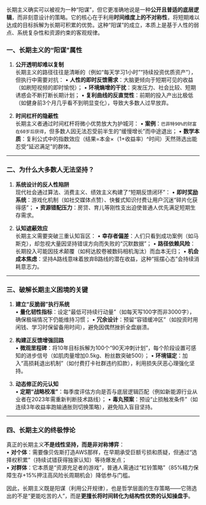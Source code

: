 长期主义确实可以被视为一种“阳谋”，但它更准确地说是一种**公开且普适的底层逻辑**，而非刻意设计的策略。它的核心在于利用**时间维度上的不对称性**，将短期难以达成的目标拆解为长期可积累的优势。这种“阳谋”的成立，本质上是基于人性的弱点、系统复杂性和资源约束的客观规律。

### 一、长期主义的“阳谋”属性
1. **公开透明却难以复制**  
   长期主义的路径往往是清晰的（例如“每天学习1小时”“持续投资优质资产”），但执行中需要对抗：
   • **人性的即时反馈需求**：大脑更倾向于短期可见的收益（如刷短视频的即时愉悦）；
   • **环境熵增的干扰**：突发压力、社会比较、短期诱惑会不断打断长期计划；
   • **复利曲线的反直觉性**：前期的投入产出比极低（如健身前3个月几乎看不到明显变化），导致大多数人过早放弃。

2. **时间杠杆的隐蔽性**  
   长期主义者通过时间杠杆将微小优势放大为护城河：
   • **案例**：`巴菲特90%的财富在60岁后获得`，但多数人因无法忍受前半生的“缓慢增长”而中途退出；
   • **数学本质**：复利公式中的指数效应（结果=本金×（1+收益率）^时间）天然筛选出能忍受“延迟满足”的群体。

---

### 二、为什么大多数人无法坚持？
1. **系统设计的反人性陷阱**  
   现代社会通过算法、消费主义、绩效主义构建了“短期反馈闭环”：
   • **即时奖励系统**：游戏化机制（如社交媒体点赞）、快餐式知识付费让用户沉迷“碎片化获得感”；
   • **资源错配压力**：房贷、育儿等刚性支出迫使普通人优先满足短期生存需求。

2. **认知遮蔽效应**  
   长期主义需要突破三重认知盲区：
   • **幸存者偏差**：人们只看到成功案例（如马斯克），却忽视大量因坚持错误方向而失败的“沉默数据”；
   • **路径依赖风险**：长期投入可能因技术颠覆（如柯达胶卷被数码相机淘汰）而血本无归；
   • **机会成本焦虑**：坚持A路线意味着放弃B路线的潜在收益，这种“摇摆心态”会持续消耗意志力。

---

### 三、破解长期主义困境的关键
1. **建立“反脆弱”执行系统**  
   • **量化韧性指标**：设定“最低可持续行动量”（如每天写100字而非3000字），确保极端情况下仍能维持习惯；
   • **冗余设计**：预留“容错缓冲区”（如投资时用闲钱、学习时保留备用时间），避免因偶然挫折全盘崩溃。

2. **构建正反馈增强回路**  
   • **微观里程碑**：将10年目标拆解为100个“90天冲刺计划”，每个阶段设置可感知的进步信号（如肌肉量增加0.5kg、粉丝数突破500）；
   • **环境锚定**：加入“高损耗退出机制”（如付费打卡社群违约扣款），利用损失厌恶心理强化坚持。

3. **动态修正的元认知**  
   • **定期“战略校准”**：每季度评估方向是否与底层逻辑匹配（例如新能源行业从业者在2023年需重新判断技术路线）；
   • **毒丸预案**：预设“止损触发条件”（如连续3年收益率跑输通胀则切换策略），避免陷入盲目坚持。

---

### 四、长期主义的终极悖论
真正的长期主义**不是线性坚持，而是非对称博弈**：  
• **对个体**：需要像贝佐斯打造AWS那样，在早期承受巨额亏损和质疑，但通过“选择权积累”（持续试错获得独家认知）等待爆发点；  
• **对群体**：它本质是“资源充足者的游戏”，普通人需通过“杠铃策略”（85%精力保障生存+15%押注高风险长周期机会）降低参与门槛。  

因此，长期主义既是阳谋（利用公开规律），也是哲学层面的生存策略——它筛选出的不是“更能吃苦的人”，而是**更擅长将时间转化为结构性优势的认知操盘手**。

